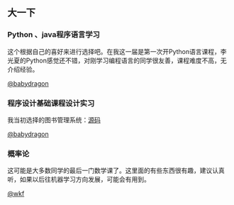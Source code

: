 ## 大一下

### Python 、java程序语言学习

这个根据自己的喜好来进行选择吧。在我这一届是第一次开Python语言课程，李光夏的Python感觉还不错，对刚学习编程语言的同学很友善，课程难度不高，无介绍经验。

[@babydragon](<https://github.com/baolintian>)

### 程序设计基础课程设计实习

我当初选择的图书管理系统：[源码](<https://blog.csdn.net/bbtl_ast/article/details/62439748>)

[@babydragon](<https://github.com/baolintian>)

### 概率论

这可能是大多数同学的最后一门数学课了。这里面的有些东西很有趣，建议认真听，如果以后往机器学习方向发展，可能会有用到。

[@wkf](<https://github.com/kfwang-jpg>)
